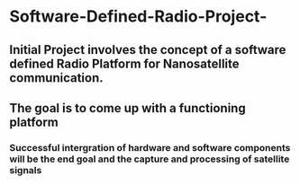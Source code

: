 # Software-Defined-Radio-Project-
## Initial Project involves the concept of a software defined Radio Platform for Nanosatellite communication. 
## The goal is to come up with a functioning platform 
### Successful intergration of hardware and software components will be the end goal and the capture and processing of satellite signals
